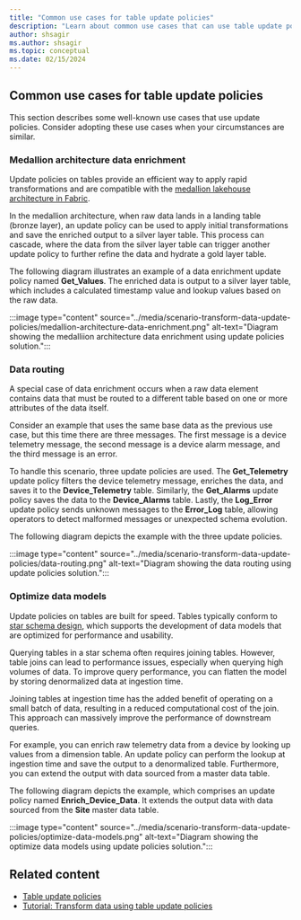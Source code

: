 ```yaml
---
title: "Common use cases for table update policies"
description: "Learn about common use cases that can use table update policies to perform complex transformations and save the results to destination tables."
author: shsagir
ms.author: shsagir
ms.topic: conceptual
ms.date: 02/15/2024
---
```

## Common use cases for table update policies

This section describes some well-known use cases that use update policies. Consider adopting these use cases when your circumstances are similar.

### Medallion architecture data enrichment

Update policies on tables provide an efficient way to apply rapid transformations and are compatible with the [medallion lakehouse architecture in Fabric](/fabric/onelake/onelake-medallion-lakehouse-architecture).

In the medallion architecture, when raw data lands in a landing table (bronze layer), an update policy can be used to apply initial transformations and save the enriched output to a silver layer table. This process can cascade, where the data from the silver layer table can trigger another update policy to further refine the data and hydrate a gold layer table.

The following diagram illustrates an example of a data enrichment update policy named **Get_Values**. The enriched data is output to a silver layer table, which includes a calculated timestamp value and lookup values based on the raw data.

:::image type="content" source="../media/scenario-transform-data-update-policies/medallion-architecture-data-enrichment.png" alt-text="Diagram showing the medalliion architecture data enrichment  using update policies solution.":::

### Data routing

A special case of data enrichment occurs when a raw data element contains data that must be routed to a different table based on one or more attributes of the data itself.

Consider an example that uses the same base data as the previous use case, but this time there are three messages. The first message is a device telemetry message, the second message is a device alarm message, and the third message is an error.

To handle this scenario, three update policies are used. The **Get_Telemetry** update policy filters the device telemetry message, enriches the data, and saves it to the **Device_Telemetry** table. Similarly, the **Get_Alarms** update policy saves the data to the **Device_Alarms** table. Lastly, the **Log_Error** update policy sends unknown messages to the **Error_Log** table, allowing operators to detect malformed messages or unexpected schema evolution.

The following diagram depicts the example with the three update policies.

:::image type="content" source="../media/scenario-transform-data-update-policies/data-routing.png" alt-text="Diagram showing the data routing  using update policies solution.":::

### Optimize data models

Update policies on tables are built for speed. Tables typically conform to [star schema design](/power-bi/guidance/star-schema), which supports the development of data models that are optimized for performance and usability.

Querying tables in a star schema often requires joining tables. However, table joins can lead to performance issues, especially when querying high volumes of data. To improve query performance, you can flatten the model by storing denormalized data at ingestion time.

Joining tables at ingestion time has the added benefit of operating on a small batch of data, resulting in a reduced computational cost of the join. This approach can massively improve the performance of downstream queries.

For example, you can enrich raw telemetry data from a device by looking up values from a dimension table. An update policy can perform the lookup at ingestion time and save the output to a denormalized table. Furthermore, you can extend the output with data sourced from a master data table.

The following diagram depicts the example, which comprises an update policy named **Enrich_Device_Data**. It extends the output data with data sourced from the **Site** master data table.

:::image type="content" source="../media/scenario-transform-data-update-policies/optimize-data-models.png" alt-text="Diagram showing the optimize data models using update policies solution.":::

## Related content

* [Table update policies](update-policy-overview.md)
* [Tutorial: Transform data using table update policies](update-policy-tutorial.md)
